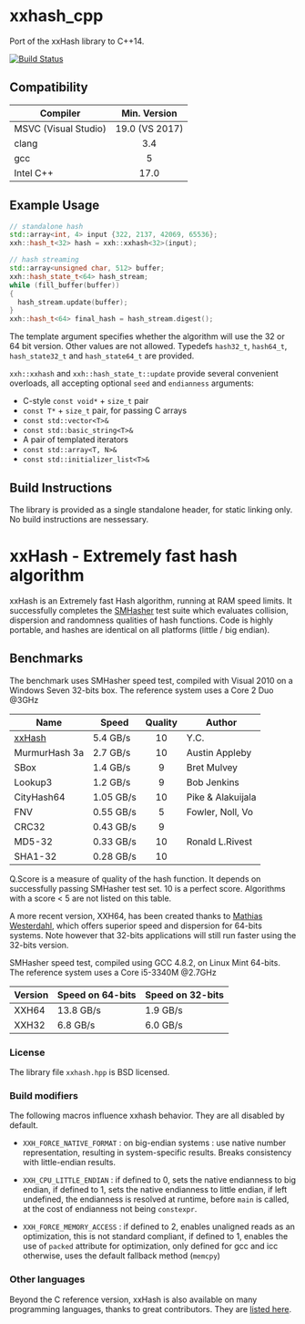 # xxhash_cpp
Port of the xxHash library to C++14.

[![Build Status](https://travis-ci.org/RedSpah/xxhash_cpp.svg?branch=master)](https://travis-ci.org/RedSpah/xxhash_cpp)

Compatibility
----
| Compiler             | Min. Version        | 
|----------------------|:-------------------:|
| MSVC (Visual Studio) | 19.0 (VS 2017)      | 
| clang                | 3.4                 | 
| gcc                  | 5                   |
| Intel C++            | 17.0                |

Example Usage
----

```cpp
// standalone hash
std::array<int, 4> input {322, 2137, 42069, 65536};
xxh::hash_t<32> hash = xxh::xxhash<32>(input); 

// hash streaming
std::array<unsigned char, 512> buffer;
xxh::hash_state_t<64> hash_stream; 
while (fill_buffer(buffer))
{
  hash_stream.update(buffer);
}
xxh::hash_t<64> final_hash = hash_stream.digest();
```
The template argument specifies whether the algorithm will use the 32 or 64 bit version. Other values are not allowed. Typedefs `hash32_t`, `hash64_t`, `hash_state32_t` and `hash_state64_t` are provided.

`xxh::xxhash` and `xxh::hash_state_t::update` provide several convenient overloads, all accepting optional `seed` and `endianness` arguments:
* C-style `const void*` + `size_t` pair
* `const T*` + `size_t` pair, for passing C arrays
* `const std::vector<T>&`
* `const std::basic_string<T>&`
* A pair of templated iterators
* `const std::array<T, N>&`
* `const std::initializer_list<T>&`

Build Instructions
----

The library is provided as a single standalone header, for static linking only. No build instructions are nessessary.


xxHash - Extremely fast hash algorithm
======================================

xxHash is an Extremely fast Hash algorithm, running at RAM speed limits.
It successfully completes the [SMHasher](http://code.google.com/p/smhasher/wiki/SMHasher) test suite
which evaluates collision, dispersion and randomness qualities of hash functions.
Code is highly portable, and hashes are identical on all platforms (little / big endian).


Benchmarks
-------------------------

The benchmark uses SMHasher speed test, compiled with Visual 2010 on a Windows Seven 32-bits box.
The reference system uses a Core 2 Duo @3GHz


| Name          |   Speed  | Quality | Author           |
|---------------|----------|:-------:|------------------|
| [xxHash]      | 5.4 GB/s |   10    | Y.C.             |
| MurmurHash 3a | 2.7 GB/s |   10    | Austin Appleby   |
| SBox          | 1.4 GB/s |    9    | Bret Mulvey      |
| Lookup3       | 1.2 GB/s |    9    | Bob Jenkins      |
| CityHash64    | 1.05 GB/s|   10    | Pike & Alakuijala|
| FNV           | 0.55 GB/s|    5    | Fowler, Noll, Vo |
| CRC32         | 0.43 GB/s|    9    |                  |
| MD5-32        | 0.33 GB/s|   10    | Ronald L.Rivest  |
| SHA1-32       | 0.28 GB/s|   10    |                  |

[xxHash]: http://www.xxhash.com

Q.Score is a measure of quality of the hash function.
It depends on successfully passing SMHasher test set.
10 is a perfect score.
Algorithms with a score < 5 are not listed on this table.

A more recent version, XXH64, has been created thanks to [Mathias Westerdahl](https://github.com/JCash),
which offers superior speed and dispersion for 64-bits systems.
Note however that 32-bits applications will still run faster using the 32-bits version.

SMHasher speed test, compiled using GCC 4.8.2, on Linux Mint 64-bits.
The reference system uses a Core i5-3340M @2.7GHz

| Version    | Speed on 64-bits | Speed on 32-bits |
|------------|------------------|------------------|
| XXH64      | 13.8 GB/s        |  1.9 GB/s        |
| XXH32      |  6.8 GB/s        |  6.0 GB/s        |

### License

The library file `xxhash.hpp` is BSD licensed.


### Build modifiers

The following macros influence xxhash behavior. They are all disabled by default.

- `XXH_FORCE_NATIVE_FORMAT` : on big-endian systems : use native number representation,
                              resulting in system-specific results.
                              Breaks consistency with little-endian results.

- `XXH_CPU_LITTLE_ENDIAN` : if defined to 0, sets the native endianness to big endian,
                            if defined to 1, sets the native endianness to little endian,
                            if left undefined, the endianness is resolved at runtime, 
                            before `main` is called, at the cost of endianness not being `constexpr`.

- `XXH_FORCE_MEMORY_ACCESS` : if defined to 2, enables unaligned reads as an optimization, this is not standard compliant,
                              if defined to 1, enables the use of `packed` attribute for optimization, only defined for gcc and icc
                              otherwise, uses the default fallback method (`memcpy`) 

### Other languages

Beyond the C reference version,
xxHash is also available on many programming languages,
thanks to great contributors.
They are [listed here](http://www.xxhash.com/#other-languages).
